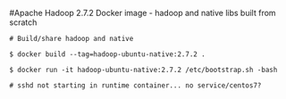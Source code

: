 #Apache Hadoop 2.7.2 Docker image - hadoop and native libs built from scratch
```
# Build/share hadoop and native

$ docker build --tag=hadoop-ubuntu-native:2.7.2 .

$ docker run -it hadoop-ubuntu-native:2.7.2 /etc/bootstrap.sh -bash

# sshd not starting in runtime container... no service/centos7?

```
